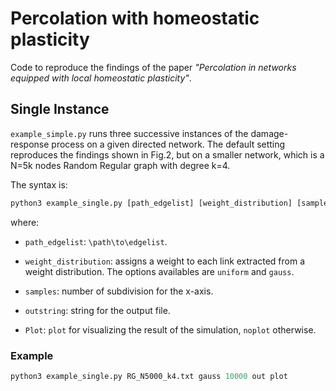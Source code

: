 # Percolation with homeostatic plasticity

Code to reproduce the findings of the paper *"Percolation in networks equipped with local homeostatic plasticity"*.

## Single Instance

`example_simple.py` runs three successive instances of the damage-response process on a given directed network. The default setting reproduces the findings shown in Fig.2, but on a smaller network, which is a N=5k nodes Random Regular graph with degree k=4.

The syntax is:

``` python
python3 example_single.py [path_edgelist] [weight_distribution] [samples] [outstring] [show_plot]
```

where:

* `path_edgelist`:  `\path\to\edgelist`. 

* `weight_distribution`: assigns a weight to each link extracted from a weight distribution. The options availables are `uniform` and `gauss`.

* `samples`: number of subdivision for the x-axis.

* `outstring`: string for the output file.

* `Plot`: `plot` for visualizing the result of the simulation, `noplot` otherwise.

### Example

``` python
python3 example_single.py RG_N5000_k4.txt gauss 10000 out plot
```
